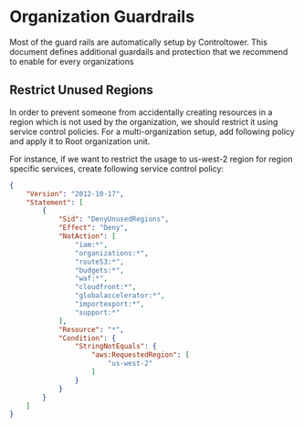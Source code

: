 # Organization Guardrails
Most of the guard rails are automatically setup by Controltower. This document defines additional guardails and protection that
we recommend to enable for every organizations

## Restrict Unused Regions
In order to prevent someone from accidentally creating resources in a region which is not used by the organization,  we should
restrict it using service control policies. For a multi-organization setup, add following policy and apply it to Root organization unit. 

For instance, if we want to restrict the usage to us-west-2 region for region specific services,  create following service control policy: 

```json
{
    "Version": "2012-10-17",
    "Statement": [
        {
            "Sid": "DenyUnusedRegions",
            "Effect": "Deny",
            "NotAction": [
                "iam:*",
                "organizations:*",
                "route53:*",
                "budgets:*",
                "waf:*",
                "cloudfront:*",
                "globalaccelerator:*",
                "importexport:*",
                "support:*"
            ],
            "Resource": "*",
            "Condition": {
                "StringNotEquals": {
                    "aws:RequestedRegion": [
                        "us-west-2"
                    ]
                }
            }
        }
    ]
}
```

